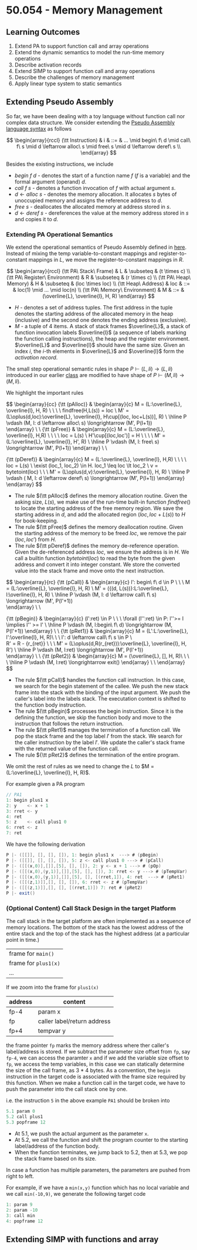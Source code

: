 # 50.054 - Memory Management

## Learning Outcomes

1. Extend PA to support function call and array operations
1. Extend the dynamic semantics to model the run-time memory operations
1. Describe activation records
1. Extend SIMP to support function call and array operations
1. Describe the challenges of memory management
1. Apply linear type system to static semantics


## Extending Pseudo Assembly

So far, we have been dealing with a toy language without function call nor complex data structure. We consider extending the [Pseudo Assembly language syntax](./ir_pseudo_assembly.md#pseudo-assembly) as follows




$$
\begin{array}{rccl}
(\tt Instruction)   & i   & ::= & ... \mid begin\ f\ d \mid call\ f\ s \mid d \leftarrow alloc\ s \mid free\ s \mid  d \leftarrow deref\ s \\ 
\end{array}
$$

Besides the existing instructions, we include

* $begin\ f\ d$ - denotes the start of a function name $f$ ($f$ is a variable) and the formal argument (operand) $d$. 
* $call\ f\ s$ - denotes a function invocation of $f$ with actual argument $s$.
* $d \leftarrow alloc\ s$ - denotes the memory allocation. It allocates $s$ bytes of unoccupied memory and assigns the reference address to $d$. 
* $free\ s$ - deallocates the allocated memory at address stored in $s$. 
* $d \leftarrow deref\ s$ - dereferences the value at the memory address stored in $s$ and copies it to $d$. 


### Extending PA Operational Semantics

We extend the operational semantics of Pseudo Assembly defined in [here](./dynamic_semantics.md#operational-semantics-of-pseudo-assembly). Instead of mixing the temp variable-to-constant mappings and register-to-constant mappings in $L$, we move the register-to-constant mappings in $R$. 


$$
\begin{array}{rccl}
(\tt PA\ Stack\ Frame) & L & \subseteq & (t \times c) \\ 
(\tt PA\ Register\ Environment) & R & \subseteq & (r \times c) \\ 
(\tt PA\ Heap\ Memory) & H & \subseteq & (loc \times loc) \\ 
(\tt Heap\ Address) & loc & ::= & loc(1) \mid ... \mid loc(n) \\ 
(\tt PA\ Memory\ Environment) & M & ::= & (\overline{L}, \overline{l}, H, R) 
\end{array}
$$

* $H$ - denotes a set of address tuples. The first address in the tuple denotes the starting address of the allocated memory in the heap (inclusive) and the second one denotes the ending address (exclusive). 
* $M$ - a tuple of 4 items. A stack of stack frames $\overline{L}$, a stack of function invocation labels $\overline{l}$ (a sequence of labels marking the function calling instructions), the heap and the register environment. $\overline{L}$ and $\overline{l}$ should have the same size. Given an index $i$, the $i$-th elements in $\overline{L}$ and $\overline{l}$ form the *activation record*.

The small step operational semantic rules in shape $P \vdash (L, li) \longrightarrow (L, li)$ introduced in our earlier [class](./dynamic_semantics.md#operational-semantics-of-pseudo-assembly) are modified to have shape of $P \vdash (M, li) \longrightarrow (M, li)$.  

We highlight the important rules


$$
\begin{array}{cc}
{\tt (pAlloc)} &  \begin{array}{c}
        M = (L:\overline{L}, \overline{l}, H, R) \ \ \ \ 
        findfree(H,L(s)) = loc \\ 
        M' = (L\oplus(d,loc):\overline{L}, \overline{l}, H\cup[(loc, loc+L(s))], R)
        \\ \hline
        P \vdash (M, l: d \leftarrow alloc\ s) \longrightarrow (M', P(l+1))  
        \end{array} \\ \\ 
{\tt (pFree)} & \begin{array}{c}
        M = (L:\overline{L}, \overline{l}, H,R) \ \ \ \ loc = L(s) \\ 
        H'\cup[(loc,loc')] = H \ \ \ \ 
        M' = (L:\overline{L}, \overline{l}, H', R) \\ \hline
        P \vdash (M, l: free\ s) \longrightarrow (M', P(l+1))
        \end{array} \\ \\ 

{\tt (pDeref)} & \begin{array}{c}
        M = (L:\overline{L}, \overline{l}, H,R) \ \ \ \ loc = L(s) \\ 
        \exist (loc_1, loc_2) \in H. loc_1 \leq loc \lt loc_2 \\ 
        v = bytetoint(loc) \ \ \ M' = (L\oplus(d,v):\overline{L}, \overline{l}, H, R)
        \\ \hline
        P \vdash ( M, l: d \leftarrow deref\ s) \longrightarrow (M', P(l+1))
        \end{array}
\end{array}
$$

* The rule $(\tt pAlloc)$ defines the memory allocation routine. Given the asking size, $L(s)$, we make use of the run-time built-in function $findfree()$ to locate the starting address of the free memory region. We save the starting address in $d$, and add the allocated region $(loc, loc+L(s))$ to $H$ for book-keeping. 
* The rule $(\tt pFree)$ defines the memory deallocation routine. Given the starting address of the memory to be freed $loc$, we remove the pair $(loc, loc')$ from $H$.
* The rule $(\tt pDeref)$ defines the memory de-reference operation. Given the de-referenced address $loc$, we ensure the address is in $H$. We call a builtin function $bytetoint(loc)$ to read the byte from the given address and convert it into integer constant. We store the converted value into the stack frame and move onto the next instruction. 

$$
\begin{array}{rc}
{\tt (pCall)} &  \begin{array}{c}
        l': begin\ f\ d \in P \ \ \ M = (L:\overline{L}, \overline{l}, H, R) \\ 
        M' = (\{(d, L(s))\}:L:\overline{L}, l:\overline{l}, H, R)
        \\ \hline
        P \vdash (M, l: d \leftarrow call\ f\ s) \longrightarrow (M', P(l'+1))  
        \end{array} \\ \\ 

{\tt (pBegin)} & \begin{array}{c}
        (l':ret) \in P \ \ \ \forall (l'':ret) \in P: l''>= l \implies l'' >= l'
        \\ \hline
        P \vdash (M, l:begin\ f\ d) \longrightarrow (M, P(l'+1)) 
        \end{array} \\ \\ 
{\tt (pRet1)} &  \begin{array}{c}
        M = (L':L:\overline{L}, l':\overline{l}, H, R)\ \ \ 
        l': d \leftarrow call\ f\ s \in P \\  
        R' = R - {r_{ret}} \ \ \ 
        M' = (L\oplus(d,R(r_{ret})):\overline{L}, \overline{l}, H, R')
        \\ \hline
        P \vdash (M, l:ret) \longrightarrow (M', P(l'+1))  
        \end{array} \\ \\ 
{\tt (pRet2)} &  \begin{array}{c}
        M = (\overline{L}, [], H, R)\ \ \ 
        \\ \hline
        P \vdash (M, l:ret) \longrightarrow exit()
        \end{array} \\ \\ 
\end{array}
$$

* The rule $(\tt pCall)$ handles the function call instruction. In this case, we search for the begin statement of the callee. We push the new stack frame into the stack with the binding of the input argument. We push the caller's label into the labels stack. The executation context is shifted to the function body instruction. 
* The rule $(\tt pBegin)$ processes the begin instruction. Since it is the defining the function, we skip the function body and move to the instruction that follows the return instruction. 
* The rule $(\tt pRet1)$ manages the termination of a function call. We pop the stack frame and the top label $l'$ from the stack. We search for the caller instruction by the label $l'$. We update the caller's stack frame with the returned value of the function call. 
* The rule ${\tt pRet2}$ defines the termination of the entire program.

We omit the rest of rules as we need to change the $L$ to $M = (L:\overline{L}, \overline{l}, H, R)$.

For example given a PA program 

```java
// PA1
1: begin plus1 x
2: y    <- x + 1
3: rret <- y
4: ret
5: z    <- call plus1 0 
6: rret <- z
7: ret
```

We have the following derivation

```java
P |- ([[]], [], [], []), 1: begin plus1 x  ---> # (pBegin)
P |- ([[]], [], [], []), 5: z <- call plus1 0 ---> # (pCall) 
P |- ([[(x,0)],[]],[5], [], []), 2: y <- x + 1 ---> # (pOp)
P |- ([[(x,0),(y,1)],[]],[5], [], []), 3: rret <- y ---> # (pTempVar)
P |- ([[(x,0),(y,1)],[]],[5], [], [(rret,1]), 4: ret  ---> # (pRet1)
P |- ([[(z,1)]],[], [], []), 6: rret <- z # (pTempVar) 
P |- ([[(z,1)]],[], [], [(rret,1)]) 7: ret # (pRet2)
P |- exit()
```


### (Optional Content) Call Stack Design in the target Platform 

The call stack in the target platform are often implemented as a sequence of memory locations. The bottom of the stack has the lowest address of the entire stack and the top of the stack has the highest address (at a particular point in time.)

|   |
|---|
|frame for `main()`|
|frame for `plus1(x)`|
| ... |

If we zoom into the frame for `plus1(x)` 

| address | content |
|---|---|
| fp-4 | param x | 
| fp | caller label/return address | 
| fp+4 | tempvar y |

the frame pointer `fp` marks the memory address where ther caller's label/address is stored. If we subtract the parameter size offset from `fp`, say `fp-4`, we can access the paramter `x` and if we add the variable size offset to `fp`, we access the temp variables, in this case we can statically determine the size of the call frame, as 3 * 4 bytes. As a convention, the `begin` instruction in the target code is associated with the frame size required by this function.  When we make a function call in the target code, we have to push the parameter into the call stack one by one. 

i.e. the instruction `5` in the above example `PA1` should be broken into 

```java
5.1 param 0
5.2 call plus1
5.3 popframe 12
```

* At 5.1, we push the actual argument as the parameter `x`. 
* At 5.2, we call the function and shift the program counter to the starting label/address of the function body.
* When the function terminates, we jump back to 5.2, then at 5.3, we pop the stack frame based on its size.

In case a function has multiple parameters, the parameters are pushed from 
right to left. 

For example, if we have a `min(x,y)` function which has no local variable and we call `min(-10,9)`, we generate the following target code

```java
1: param 9
2: param -10
3: call min
4: popframe 12
```



## Extending SIMP with functions and array